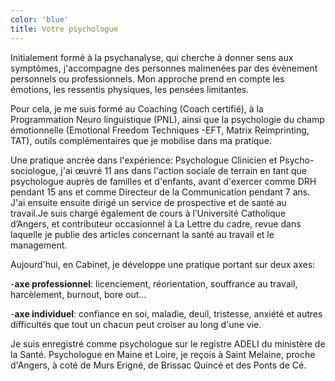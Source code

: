 ```yaml
---
color: 'blue'
title: Votre psychologue
---
```

Initialement formé à la psychanalyse, qui cherche à donner sens aux symptômes, j'accompagne des personnes malmenées par des évènement personnels ou professionnels. Mon approche prend en compte les émotions, les ressentis physiques, les pensées limitantes. 

Pour cela, je me suis formé au Coaching (Coach certifié), à la Programmation Neuro linguistique (PNL), ainsi que la psychologie du champ émotionnelle (Emotional Freedom Techniques -EFT, Matrix Reimprinting, TAT), outils complémentaires que je mobilise dans ma pratique.

Une pratique ancrée dans l'expérience: Psychologue Clinicien et Psycho-sociologue, j'ai œuvré 11 ans dans l'action sociale de terrain en tant que psychologue auprès de familles et d'enfants, avant d'exercer comme DRH pendant 15 ans et comme Directeur de la Communication pendant 7 ans. J'ai ensuite ensuite dirigé un service de prospective et de santé au travail.Je suis chargé également de cours à l’Université Catholique d’Angers, et contributeur occasionnel à La Lettre du cadre, revue dans laquelle je publie des articles concernant la santé au travail et le management.

Aujourd'hui, en Cabinet, je développe une pratique portant sur deux axes:

\-**axe professionnel**: licenciement, réorientation, souffrance au travail, harcèlement, burnout, bore out...

\-**axe individuel**: confiance en soi, maladie, deuil, tristesse, anxiété et autres difficultés que tout un chacun peut croiser au long d'une vie.

Je suis enregistré comme psychologue sur le registre ADELI du ministère de la Santé. Psychologue en Maine et Loire, je reçois à Saint Melaine, proche d'Angers, à coté de Murs Erigné, de Brissac Quincé et des Ponts de Cé.
